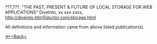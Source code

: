 












???,???. "THE PAST, PRESENT & FUTURE OF LOCAL STORAGE FOR WEB APPLICATIONS" DiveInto, xx xxx xxxx, http://diveinto.html5doctor.com/storage.html


All definitions and information came from above listed publication(s).

[<===Back>](README.md)